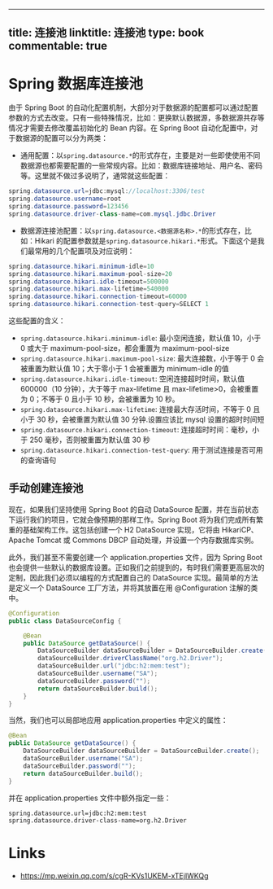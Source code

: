 
---
title: 连接池
linktitle: 连接池
type: book
commentable: true
---

# Spring 数据库连接池

由于 Spring Boot 的自动化配置机制，大部分对于数据源的配置都可以通过配置参数的方式去改变。只有一些特殊情况，比如：更换默认数据源，多数据源共存等情况才需要去修改覆盖初始化的 Bean 内容。在 Spring Boot 自动化配置中，对于数据源的配置可以分为两类：

- 通用配置：以`spring.datasource.*`的形式存在，主要是对一些即使使用不同数据源也都需要配置的一些常规内容。比如：数据库链接地址、用户名、密码等。这里就不做过多说明了，通常就这些配置：

```java
spring.datasource.url=jdbc:mysql://localhost:3306/test
spring.datasource.username=root
spring.datasource.password=123456
spring.datasource.driver-class-name=com.mysql.jdbc.Driver
```

- 数据源连接池配置：以`spring.datasource.<数据源名称>.*`的形式存在，比如：Hikari 的配置参数就是`spring.datasource.hikari.*`形式。下面这个是我们最常用的几个配置项及对应说明：

```java
spring.datasource.hikari.minimum-idle=10
spring.datasource.hikari.maximum-pool-size=20
spring.datasource.hikari.idle-timeout=500000
spring.datasource.hikari.max-lifetime=540000
spring.datasource.hikari.connection-timeout=60000
spring.datasource.hikari.connection-test-query=SELECT 1
```

这些配置的含义：

- `spring.datasource.hikari.minimum-idle`: 最小空闲连接，默认值 10，小于 0 或大于 maximum-pool-size，都会重置为 maximum-pool-size
- `spring.datasource.hikari.maximum-pool-size`: 最大连接数，小于等于 0 会被重置为默认值 10；大于零小于 1 会被重置为 minimum-idle 的值
- `spring.datasource.hikari.idle-timeout`: 空闲连接超时时间，默认值 600000（10 分钟），大于等于 max-lifetime 且 max-lifetime>0，会被重置为 0；不等于 0 且小于 10 秒，会被重置为 10 秒。
- `spring.datasource.hikari.max-lifetime`: 连接最大存活时间，不等于 0 且小于 30 秒，会被重置为默认值 30 分钟.设置应该比 mysql 设置的超时时间短
- `spring.datasource.hikari.connection-timeout`: 连接超时时间：毫秒，小于 250 毫秒，否则被重置为默认值 30 秒
- `spring.datasource.hikari.connection-test-query`: 用于测试连接是否可用的查询语句

## 手动创建连接池

现在，如果我们坚持使用 Spring Boot 的自动 DataSource 配置，并在当前状态下运行我们的项目，它就会像预期的那样工作。Spring Boot 将为我们完成所有繁重的基础架构工作。这包括创建一个 H2 DataSource 实现，它将由 HikariCP、Apache Tomcat 或 Commons DBCP 自动处理，并设置一个内存数据库实例。

此外，我们甚至不需要创建一个 application.properties 文件，因为 Spring Boot 也会提供一些默认的数据库设置。正如我们之前提到的，有时我们需要更高层次的定制，因此我们必须以编程的方式配置自己的 DataSource 实现。最简单的方法是定义一个 DataSource 工厂方法，并将其放置在用 @Configuration 注解的类中。

```java
@Configuration
public class DataSourceConfig {

    @Bean
    public DataSource getDataSource() {
        DataSourceBuilder dataSourceBuilder = DataSourceBuilder.create();
        dataSourceBuilder.driverClassName("org.h2.Driver");
        dataSourceBuilder.url("jdbc:h2:mem:test");
        dataSourceBuilder.username("SA");
        dataSourceBuilder.password("");
        return dataSourceBuilder.build();
    }
}
```

当然，我们也可以局部地应用 application.properties 中定义的属性：

```java
@Bean
public DataSource getDataSource() {
    DataSourceBuilder dataSourceBuilder = DataSourceBuilder.create();
    dataSourceBuilder.username("SA");
    dataSourceBuilder.password("");
    return dataSourceBuilder.build();
}

```

并在 application.properties 文件中额外指定一些：

```xml
spring.datasource.url=jdbc:h2:mem:test
spring.datasource.driver-class-name=org.h2.Driver
```

# Links

- https://mp.weixin.qq.com/s/cgR-KVs1UKEM-xTEjIWKQg

    